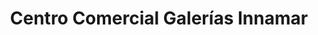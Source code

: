 ---
title: "Centro Comercial Galerías Innamar"
url: /san-cristobal/centro-comercial-galerias-innamar/
shop: Einkaufszentrum
---